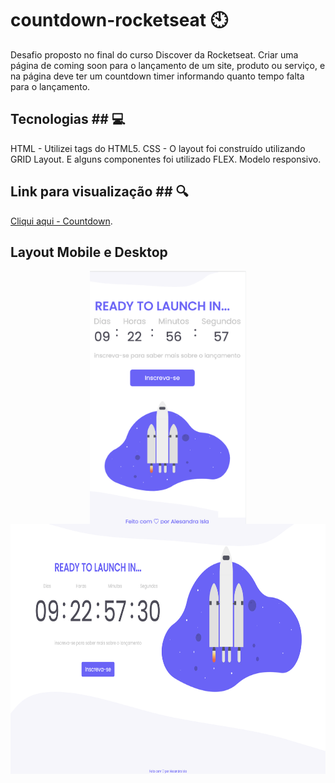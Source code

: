 # countdown-rocketseat 🕙

Desafio proposto no final do curso Discover da Rocketseat. Criar uma página de coming soon para o lançamento de um site, produto ou serviço, e na página deve ter um countdown timer informando quanto tempo falta para o lançamento.

## Tecnologias ## 💻

HTML - Utilizei tags do HTML5.
CSS - O layout foi construído utilizando GRID Layout. E alguns componentes foi utilizado FLEX. Modelo responsivo.

## Link para visualização ## 🔍 

[Cliqui aqui - Countdown](https://alesandraisla.github.io/countdown-rocketseat/).

## Layout Mobile e Desktop ##

<div align="center">
     <img src="./assets/images/mobile.png" width="250px" align="center" > 
    <img src="./assets//images/desktop.png" width="600px" align="center" height="400px">
</div>